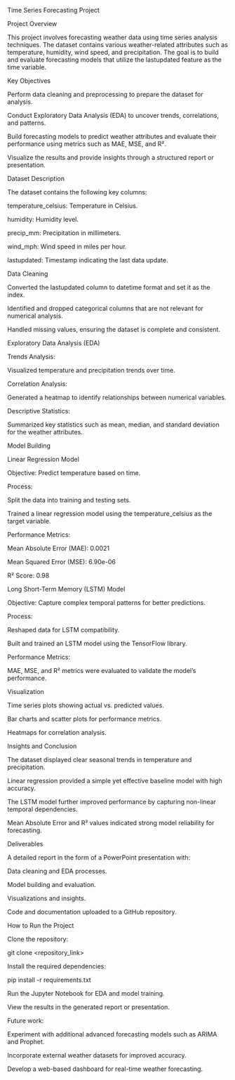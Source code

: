 Time Series Forecasting Project

Project Overview

This project involves forecasting weather data using time series analysis techniques. The dataset contains various weather-related attributes such as temperature, humidity, wind speed, and precipitation. The goal is to build and evaluate forecasting models that utilize the lastupdated feature as the time variable.

Key Objectives

Perform data cleaning and preprocessing to prepare the dataset for analysis.

Conduct Exploratory Data Analysis (EDA) to uncover trends, correlations, and patterns.

Build forecasting models to predict weather attributes and evaluate their performance using metrics such as MAE, MSE, and R².

Visualize the results and provide insights through a structured report or presentation.

Dataset Description

The dataset contains the following key columns:

temperature_celsius: Temperature in Celsius.

humidity: Humidity level.

precip_mm: Precipitation in millimeters.

wind_mph: Wind speed in miles per hour.

lastupdated: Timestamp indicating the last data update.

Data Cleaning

Converted the lastupdated column to datetime format and set it as the index.

Identified and dropped categorical columns that are not relevant for numerical analysis.

Handled missing values, ensuring the dataset is complete and consistent.

Exploratory Data Analysis (EDA)

Trends Analysis:

Visualized temperature and precipitation trends over time.

Correlation Analysis:

Generated a heatmap to identify relationships between numerical variables.

Descriptive Statistics:

Summarized key statistics such as mean, median, and standard deviation for the weather attributes.

Model Building

Linear Regression Model

Objective: Predict temperature based on time.

Process:

Split the data into training and testing sets.

Trained a linear regression model using the temperature_celsius as the target variable.

Performance Metrics:

Mean Absolute Error (MAE): 0.0021

Mean Squared Error (MSE): 6.90e-06

R² Score: 0.98

Long Short-Term Memory (LSTM) Model

Objective: Capture complex temporal patterns for better predictions.

Process:

Reshaped data for LSTM compatibility.

Built and trained an LSTM model using the TensorFlow library.

Performance Metrics:

MAE, MSE, and R² metrics were evaluated to validate the model’s performance.

Visualization

Time series plots showing actual vs. predicted values.

Bar charts and scatter plots for performance metrics.

Heatmaps for correlation analysis.

Insights and Conclusion

The dataset displayed clear seasonal trends in temperature and precipitation.

Linear regression provided a simple yet effective baseline model with high accuracy.

The LSTM model further improved performance by capturing non-linear temporal dependencies.

Mean Absolute Error and R² values indicated strong model reliability for forecasting.

Deliverables

A detailed report in the form of a PowerPoint presentation with:

Data cleaning and EDA processes.

Model building and evaluation.

Visualizations and insights.

Code and documentation uploaded to a GitHub repository.

How to Run the Project

Clone the repository:

git clone <repository_link>

Install the required dependencies:

pip install -r requirements.txt

Run the Jupyter Notebook for EDA and model training.

View the results in the generated report or presentation.

Future work:

Experiment with additional advanced forecasting models such as ARIMA and Prophet.

Incorporate external weather datasets for improved accuracy.

Develop a web-based dashboard for real-time weather forecasting.

